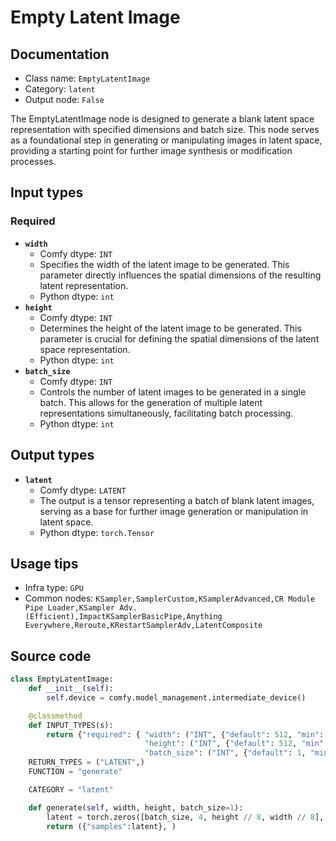 # Empty Latent Image
## Documentation
- Class name: `EmptyLatentImage`
- Category: `latent`
- Output node: `False`

The EmptyLatentImage node is designed to generate a blank latent space representation with specified dimensions and batch size. This node serves as a foundational step in generating or manipulating images in latent space, providing a starting point for further image synthesis or modification processes.
## Input types
### Required
- **`width`**
    - Comfy dtype: `INT`
    - Specifies the width of the latent image to be generated. This parameter directly influences the spatial dimensions of the resulting latent representation.
    - Python dtype: `int`
- **`height`**
    - Comfy dtype: `INT`
    - Determines the height of the latent image to be generated. This parameter is crucial for defining the spatial dimensions of the latent space representation.
    - Python dtype: `int`
- **`batch_size`**
    - Comfy dtype: `INT`
    - Controls the number of latent images to be generated in a single batch. This allows for the generation of multiple latent representations simultaneously, facilitating batch processing.
    - Python dtype: `int`
## Output types
- **`latent`**
    - Comfy dtype: `LATENT`
    - The output is a tensor representing a batch of blank latent images, serving as a base for further image generation or manipulation in latent space.
    - Python dtype: `torch.Tensor`
## Usage tips
- Infra type: `GPU`
- Common nodes: `KSampler,SamplerCustom,KSamplerAdvanced,CR Module Pipe Loader,KSampler Adv. (Efficient),ImpactKSamplerBasicPipe,Anything Everywhere,Reroute,KRestartSamplerAdv,LatentComposite`


## Source code
```python
class EmptyLatentImage:
    def __init__(self):
        self.device = comfy.model_management.intermediate_device()

    @classmethod
    def INPUT_TYPES(s):
        return {"required": { "width": ("INT", {"default": 512, "min": 16, "max": MAX_RESOLUTION, "step": 8}),
                              "height": ("INT", {"default": 512, "min": 16, "max": MAX_RESOLUTION, "step": 8}),
                              "batch_size": ("INT", {"default": 1, "min": 1, "max": 4096})}}
    RETURN_TYPES = ("LATENT",)
    FUNCTION = "generate"

    CATEGORY = "latent"

    def generate(self, width, height, batch_size=1):
        latent = torch.zeros([batch_size, 4, height // 8, width // 8], device=self.device)
        return ({"samples":latent}, )

```
